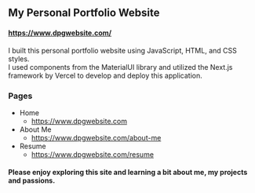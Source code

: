 ## My Personal Portfolio Website
#### https://www.dpgwebsite.com/
I built this personal portfolio website using JavaScript, HTML, and CSS styles.  
I used components from the MaterialUI library and utilized the Next.js framework by Vercel to develop and deploy this application.
### Pages
- Home
  - https://www.dpgwebsite.com
- About Me
  - https://www.dpgwebsite.com/about-me
- Resume
  - https://www.dpgwebsite.com/resume
#### Please enjoy exploring this site and learning a bit about me, my projects and passions.
